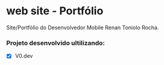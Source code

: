 # web site - Portfólio
 Site/Portfólio do Desenvolvedor Mobile Renan Toniolo Rocha.
 
  ### Projeto desenvolvido ultilizando:
  - [x] V0.dev
 

